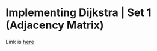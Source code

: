 # Implementing Dijkstra | Set 1 (Adjacency Matrix)
Link is [here](https://practice.geeksforgeeks.org/problems/implementing-dijkstra-set-1-adjacency-matrix/1)